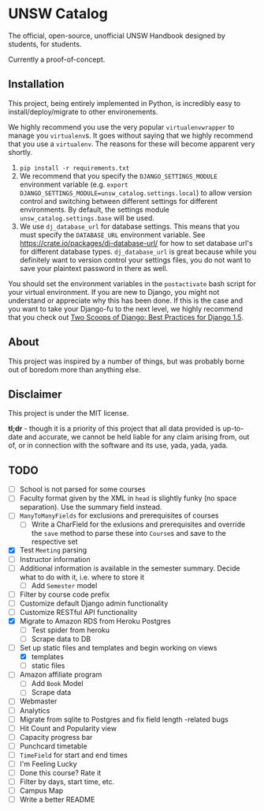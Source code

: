 UNSW Catalog
============

The official, open-source, unofficial UNSW Handbook designed by students, for students.

Currently a proof-of-concept.

## Installation ##

This project, being entirely implemented in Python, is incredibly easy to install/deploy/migrate to other environements.

We highly recommend you use the very popular `virtualenvwrapper` to manage you `virtualenv`s. It goes without saying that we highly recommend that you use a `virtualenv`. The reasons for these will become apparent very shortly.

1. `pip install -r requirements.txt`
2. We recommend that you specify the `DJANGO_SETTINGS_MODULE` environment variable (e.g. `export DJANGO_SETTINGS_MODULE=unsw_catalog.settings.local`) to allow version control and switching between different settings for different environments. By default, the settings module `unsw_catalog.settings.base` will be used.
3. We use `dj_database_url` for database settings. This means that you must specify the `DATABASE_URL` environment variable. See https://crate.io/packages/dj-database-url/ for how to set database url's for different database types. `dj_database_url` is great because while you definitely want to version control your settings files, you do not want to save your plaintext password in there as well.

You should set the environment variables in the `postactivate` bash script for your virtual environment. If you are new to Django, you might not understand or appreciate why this has been done. If this is the case and you want to take your Django-fu to the next level, we highly recommend that you check out [Two Scoops of Django: Best Practices for Django 1.5](http://twoscoopspress.org/products/two-scoops-of-django-1-5).

## About ##

This project was inspired by a number of things, but was probably borne out of boredom more than anything else.

## Disclaimer ##

This project is under the MIT license. 

**tl;dr** - though it is a priority of this project that all data provided is up-to-date and accurate, we cannot be held liable for any claim arising from, out of, or in connection with the software and its use, yada, yada, yada.

## TODO ##

- [ ] School is not parsed for some courses
- [ ] Faculty format given by the XML in `head` is slightly funky (no space separation). Use the summary field instead.
- [ ] `ManyToManyFields` for exclusions and prerequisites of courses
    + [ ] Write a CharField for the exlusions and prerequisites and override the `save` method to parse these into `Course`s and save to the respective set
- [x] Test `Meeting` parsing
- [ ] Instructor information
- [ ] Additional information is available in the semester summary. Decide what to do with it, i.e. where to store it
    + [ ] Add `Semester` model  
- [ ] Filter by course code prefix
- [ ] Customize default Django admin functionality 
- [ ] Customize RESTful API functionality
- [x] Migrate to Amazon RDS from Heroku Postgres
    + [ ] Test spider from heroku
    + [ ] Scrape data to DB
- [ ] Set up static files and templates and begin working on views
    + [x] templates
    + [ ] static files
- [ ] Amazon affiliate program
    + [ ] Add `Book` Model
    + [ ] Scrape data    
- [ ] Webmaster
- [ ] Analytics
- [ ] Migrate from sqlite to Postgres and fix field length -related bugs
- [ ] Hit Count and Popularity view
- [ ] Capacity progress bar
- [ ] Punchcard timetable
- [ ] `TimeField` for start and end times 
- [ ] I'm Feeling Lucky
- [ ] Done this course? Rate it
- [ ] Filter by days, start time, etc.
- [ ] Campus Map
- [ ] Write a better README